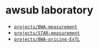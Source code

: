 # awsub laboratory

- [`projects/BWA-measurement`](./projects/BWA-measurement)
- [`projects/STAR-measurement`](./projects/STAR-measurement)
- [`projects/BWA-pricing-ExTL`](./projects/BWA-pricing-ExTL)